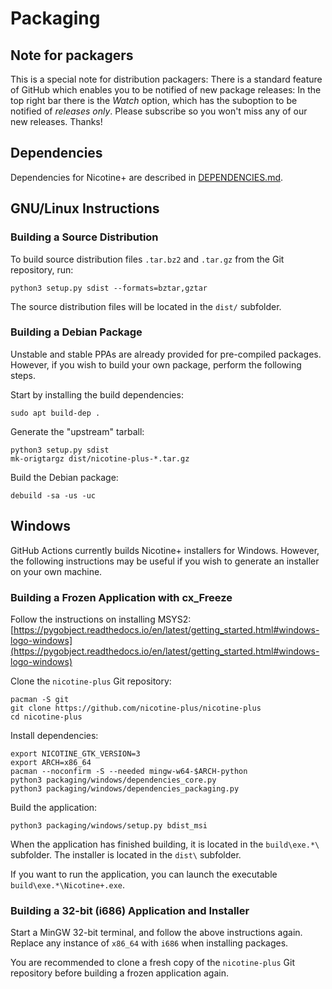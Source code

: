 # Packaging

## Note for packagers
This is a special note for distribution packagers: There is a standard feature of GitHub which enables you to be notified of new package releases: In the top right bar there is the *Watch* option, which has the suboption to be notified of *releases only*. Please subscribe so you won't miss any of our new releases.
Thanks!

## Dependencies
Dependencies for Nicotine+ are described in [DEPENDENCIES.md](DEPENDENCIES.md).

## GNU/Linux Instructions

### Building a Source Distribution

To build source distribution files `.tar.bz2` and `.tar.gz` from the Git repository, run:

```console
python3 setup.py sdist --formats=bztar,gztar
```

The source distribution files will be located in the `dist/` subfolder.

### Building a Debian Package

Unstable and stable PPAs are already provided for pre-compiled packages. However, if you wish to build your own package, perform the following steps.

Start by installing the build dependencies:

```console
sudo apt build-dep .
```

Generate the "upstream" tarball:

```console
python3 setup.py sdist
mk-origtargz dist/nicotine-plus-*.tar.gz
```

Build the Debian package:

```console
debuild -sa -us -uc
```


## Windows

GitHub Actions currently builds Nicotine+ installers for Windows. However, the following instructions may be useful if you wish to generate an installer on your own machine.

### Building a Frozen Application with cx_Freeze

Follow the instructions on installing MSYS2: [https://pygobject.readthedocs.io/en/latest/getting_started.html#windows-logo-windows](https://pygobject.readthedocs.io/en/latest/getting_started.html#windows-logo-windows)

Clone the `nicotine-plus` Git repository:

```console
pacman -S git
git clone https://github.com/nicotine-plus/nicotine-plus
cd nicotine-plus
```

Install dependencies:

```console
export NICOTINE_GTK_VERSION=3
export ARCH=x86_64
pacman --noconfirm -S --needed mingw-w64-$ARCH-python
python3 packaging/windows/dependencies_core.py
python3 packaging/windows/dependencies_packaging.py
```

Build the application:

```console
python3 packaging/windows/setup.py bdist_msi
```

When the application has finished building, it is located in the `build\exe.*\` subfolder. The installer is located in the `dist\` subfolder.

If you want to run the application, you can launch the executable `build\exe.*\Nicotine+.exe`.

### Building a 32-bit (i686) Application and Installer

Start a MinGW 32-bit terminal, and follow the above instructions again. Replace any instance of `x86_64` with `i686` when installing packages.

You are recommended to clone a fresh copy of the `nicotine-plus` Git repository before building a frozen application again.
